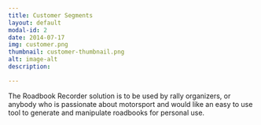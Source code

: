 ```yaml
---
title: Customer Segments
layout: default
modal-id: 2
date: 2014-07-17
img: customer.png
thumbnail: customer-thumbnail.png
alt: image-alt
description:

---
```


<div style="text-align: left"> 
    The Roadbook Recorder solution is to be used by rally organizers, or anybody who is passionate about motorsport and would like an easy to use tool to generate and manipulate roadbooks for personal use.
</div>
